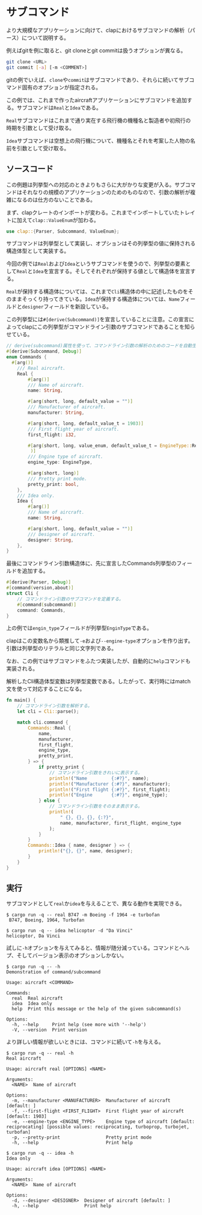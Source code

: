 # サブコマンド

より大規模なアプリケーションに向けて、clapにおけるサブコマンドの解析（パース）について説明する。

例えばgitを例に取ると、git cloneとgit commitは扱うオプションが異なる。
```sh
git clone <URL>
git commit [-a] [-m <COMMENT>]
```
gitの例でいえば、`clone`や`commit`はサブコマンドであり、それらに続いてサブコマンド固有のオプションが指定される。

この例では、これまで作ったaircraftアプリケーションにサブコマンドを追加する。サブコマンドは`Real`と`Idea`である。

`Real`サブコマンドはこれまで通り実在する飛行機の機種名と製造者や初飛行の時期を引数として受け取る。

`Idea`サブコマンドは空想上の飛行機について、機種名とそれを考案した人物の名前を引数として受け取る。

## ソースコード

この例題は列挙型への対応のときよりもさらに大がかりな変更が入る。サブコマンドはそれなりの規模のアプリケーションのためのものなので、引数の解析が複雑になるのは仕方のないことである。

まず、clapクレートのインポートが変わる。これまでインポートしていたトレイトに加えて`clap::ValueEnum`が加わる。
```rust
use clap::{Parser, Subcommand, ValueEnum};
```

サブコマンドは列挙型として実装し、オプションはその列挙型の値に保持される構造体型として実装する。

今回の例では`Real`および`Idea`というサブコマンドを使うので、列挙型の要素として`Real`と`Idea`を宣言する。そしてそれぞれが保持する値として構造体を宣言する。

`Real`が保持する構造体については、これまで`Cli`構造体の中に記述したものをそのままそっくり持ってきている。`Idea`が保持する構造体については、`Name`フィールドと`designer`フィールドを新設している。

この列挙型には`#[derive(Subcommand)]`を宣言していることに注意。この宣言によってclapにこの列挙型がコマンドライン引数のサブコマンドであることを知らせている。
```rust
// derive(subcommand)属性を使って、コマンドライン引数の解析のためのコードを自動生成する。
#[derive(Subcommand, Debug)]
enum Commands {
  #[arg()]
    /// Real aircraft.
    Real {
        #[arg()]
        /// Name of aircraft.
        name: String,

        #[arg(short, long, default_value = "")]
        /// Manufacturer of aircraft.
        manufacturer: String,

        #[arg(short, long, default_value_t = 1903)]
        /// First flight year of aircraft.
        first_flight: i32,

        #[arg(short, long, value_enum, default_value_t = EngineType::Reciprocating,
         )]
        /// Engine type of aircraft.
        engine_type: EngineType,

        #[arg(short, long)]
        /// Pretty print mode.
        pretty_print: bool,
    },
    /// Idea only.
    Idea {
        #[arg()]
        /// Name of aircraft.
        name: String,

        #[arg(short, long, default_value = "")]
        /// Designer of aircraft.
        designer: String,
    },
}

```
最後にコマンドライン引数構造体に、先に宣言したCommands列挙型のフィールドを追加する。

```rust
#[derive(Parser, Debug)]
#[command(version,about)]
struct Cli {
    // コマンドライン引数のサブコマンドを定義する。
    #[command(subcommand)]
    command: Commands,
}
```
上の例では`engin_type`フィールドが列挙型`EnginType`である。

clapはこの変数名から類推して`-e`および`--engine-type`オプションを作り出す。引数は列挙型のリテラルと同じ文字列である。

なお、この例ではサブコマンドをふたつ実装したが、自動的に`help`コマンドも実装される。

解析したCli構造体型変数は列挙型変数である。したがって、実行時にはmatch文を使って対応することになる。

```rust
fn main() {
    // コマンドライン引数を解析する。
    let cli = Cli::parse();

    match cli.command {
        Commands::Real {
            name,
            manufacturer,
            first_flight,
            engine_type,
            pretty_print,
        } => {
            if pretty_print {
                // コマンドライン引数をきれいに表示する。
                println!("Name         {:#?}", name);
                println!("Manufacturer {:#?}", manufacturer);
                println!("First flight {:#?}", first_flight);
                println!("Engine       {:#?}", engine_type);
            } else {
                // コマンドライン引数をそのまま表示する。
                println!(
                    " {}, {}, {}, {:?}",
                    name, manufacturer, first_flight, engine_type
                );
            }
        }
        Commands::Idea { name, designer } => {
            println!("{}, {}", name, designer);
        }
    }
}

```

## 実行

サブコマンドとして`real`か`idea`を与えることで、異なる動作を実現できる。

```
$ cargo run -q -- real B747 -m Boeing -f 1964 -e turbofan
 B747, Boeing, 1964, Turbofan

$ cargo run -q -- idea helicoptor -d "Da Vinci"
helicoptor, Da Vinci
```
試しに`-h`オプションを与えてみると、情報が随分減っている。コマンドとヘルプ、そしてバージョン表示のオプションしかない。
```
$ cargo run -q -- -h
Demonstration of command/subcommand

Usage: aircraft <COMMAND>

Commands:
  real  Real aircraft
  idea  Idea only
  help  Print this message or the help of the given subcommand(s)

Options:
  -h, --help     Print help (see more with '--help')
  -V, --version  Print version
```

より詳しい情報が欲しいときには、コマンドに続いて`-h`を与える。

```
$ cargo run -q -- real -h
Real aircraft

Usage: aircraft real [OPTIONS] <NAME>

Arguments:
  <NAME>  Name of aircraft

Options:
  -m, --manufacturer <MANUFACTURER>  Manufacturer of aircraft [default: ]
  -f, --first-flight <FIRST_FLIGHT>  First flight year of aircraft [default: 1903]
  -e, --engine-type <ENGINE_TYPE>    Engine type of aircraft [default: reciprocating] [possible values: reciprocating, turboprop, turbojet, turbofan]
  -p, --pretty-print                 Pretty print mode
  -h, --help                         Print help
```
```
$ cargo run -q -- idea -h
Idea only

Usage: aircraft idea [OPTIONS] <NAME>

Arguments:
  <NAME>  Name of aircraft

Options:
  -d, --designer <DESIGNER>  Designer of aircraft [default: ]
  -h, --help                 Print help
```